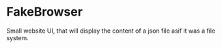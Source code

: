 FakeBrowser
===========

Small website UI, that will display the content of a json file asif it was a file system.
